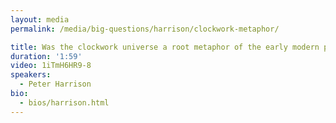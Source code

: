 ```yaml
---
layout: media
permalink: /media/big-questions/harrison/clockwork-metaphor/

title: Was the clockwork universe a root metaphor of the early modern period?
duration: '1:59'
video: 1iTmH6HR9-8
speakers:
  - Peter Harrison
bio:
  - bios/harrison.html
---
```

